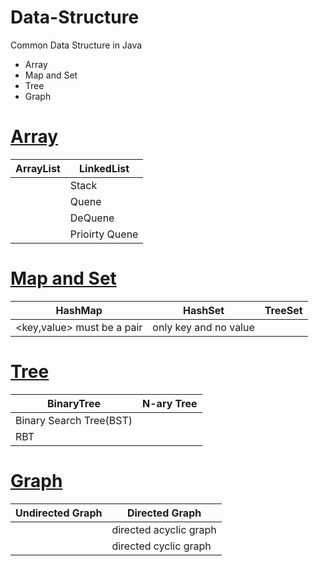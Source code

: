# Data-Structure
Common Data Structure in Java

<ul>
  <li>Array</li>
  <li>Map and Set</li>
  <li>Tree</li>
  <li> Graph</li>
</ul>

# [Array](./Data-Structure/Array)
| ArrayList | LinkedList |
| --- | ----- |
| |Stack|
| |Quene|
||DeQuene|
||Prioirty Quene|

# [Map and Set](./Data-Structure/Map-and-Set)
| HashMap | HashSet |TreeSet|
| --- | ----- |:--|
|<key,value> must be a pair|only key and no value|

# [Tree](./Data-Structure/Tree)
| BinaryTree | N-ary Tree |
| --- | ----- |
|Binary Search Tree(BST)||
|RBT||

# [Graph](./Data-Structure/Graph)
| Undirected Graph | Directed Graph |
| --- | ----- |
| |directed acyclic graph|
| |directed cyclic graph|

